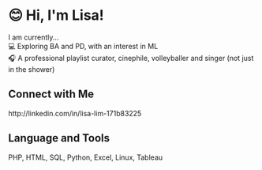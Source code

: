 <h1> 😊 Hi, I'm Lisa! </h1>

I am currently... <br>
💻 Exploring BA and PD, with an interest in ML <br>
🎧 A professional playlist curator, cinephile, volleyballer and singer (not just in the shower) <br>

<h2>Connect with Me</h2>
http://linkedin.com/in/lisa-lim-171b83225
<br>
<h2>Language and Tools</h2>
PHP, HTML, SQL, Python, Excel, Linux, Tableau




